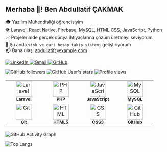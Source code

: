## Merhaba 👋! Ben Abdullatif ÇAKMAK

🎓 Yazılım Mühendisliği öğrencisiyim  
🛠️ Laravel, React Native, Firebase, MySQL, HTML CSS, JavaScript, Python  
📈 Projelerimde gerçek dünya ihtiyaçlarına çözüm üretmeyi seviyorum  
🌱 Şu anda `stok ve cari hesap takip sistemi` geliştiriyorum  
📬 Bana ulaş: abdullatif@example.com

<div align="left"> <a href="https://www.linkedin.com/in/abdullatifcakmak/" target="_blank"> <img src="https://img.shields.io/badge/LinkedIn-%230077B5.svg?&style=for-the-badge&logo=linkedin&logoColor=white" alt="LinkedIn"/> </a> <a href="mailto:abdullatifcakmak@gmail.com" target="_blank"> <img src="https://img.shields.io/badge/Gmail-%23D14836.svg?&style=for-the-badge&logo=gmail&logoColor=white" alt="Gmail"/> </a> <a href="https://github.com/abdullatifcakmak" target="_blank"> <img src="https://img.shields.io/badge/GitHub-%2312100E.svg?&style=for-the-badge&logo=github&logoColor=white" alt="GitHub"/> </a> </div>


![GitHub followers](https://img.shields.io/github/followers/abdullatifcakmak?label=Takipçi&style=for-the-badge)
![GitHub User's stars](https://img.shields.io/github/stars/abdullatifcakmak?affiliations=OWNER&style=for-the-badge)
![Profile views](https://komarev.com/ghpvc/?username=abdullatifcakmak&label=Ziyaretçi&color=blue&style=for-the-badge)


<table> <tr> <td align="center" width="100"> <img src="https://cdn.jsdelivr.net/gh/devicons/devicon/icons/laravel/laravel-plain-wordmark.svg" width="50" alt="Laravel"/> <br/><sub><b>Laravel</b></sub> </td> <td align="center" width="100"> <img src="https://cdn.jsdelivr.net/gh/devicons/devicon/icons/php/php-plain.svg" width="50" alt="PHP"/> <br/><sub><b>PHP</b></sub> </td> <td align="center" width="100"> <img src="https://cdn.jsdelivr.net/gh/devicons/devicon/icons/javascript/javascript-original.svg" width="50" alt="JavaScript"/> <br/><sub><b>JavaScript</b></sub> </td> <td align="center" width="100"> <img src="https://cdn.jsdelivr.net/gh/devicons/devicon/icons/mysql/mysql-original.svg" width="50" alt="MySQL"/> <br/><sub><b>MySQL</b></sub> </td> </tr> <tr> <td align="center" width="100"> <img src="https://cdn.jsdelivr.net/gh/devicons/devicon/icons/git/git-original.svg" width="50" alt="Git"/> <br/><sub><b>Git</b></sub> </td> <td align="center" width="100"> <img src="https://cdn.jsdelivr.net/gh/devicons/devicon/icons/html5/html5-original.svg" width="50" alt="HTML"/> <br/><sub><b>HTML5</b></sub> </td> <td align="center" width="100"> <img src="https://cdn.jsdelivr.net/gh/devicons/devicon/icons/css3/css3-original.svg" width="50" alt="CSS"/> <br/><sub><b>CSS3</b></sub> </td> <td align="center" width="100"> <img src="https://cdn.jsdelivr.net/gh/devicons/devicon/icons/github/github-original.svg" width="50" alt="GitHub"/> <br/><sub><b>GitHub</b></sub> </td> </tr> </table>






![GitHub Activity Graph](https://github-readme-activity-graph.vercel.app/graph?username=abdullatifcakmak&theme=dracula)

![Top Langs](https://github-readme-stats.vercel.app/api/top-langs/?username=abdullatifcakmak&layout=compact&theme=tokyonight)


<!--
**abdullatifcakmak/abdullatifcakmak** is a ✨ _special_ ✨ repository because its `README.md` (this file) appears on your GitHub profile.

Here are some ideas to get you started:

- 🔭 I’m currently working on ...
- 🌱 I’m currently learning ...
- 👯 I’m looking to collaborate on ...
- 🤔 I’m looking for help with ...
- 💬 Ask me about ...
- 📫 How to reach me: ...
- 😄 Pronouns: ...
- ⚡ Fun fact: ...
-->
